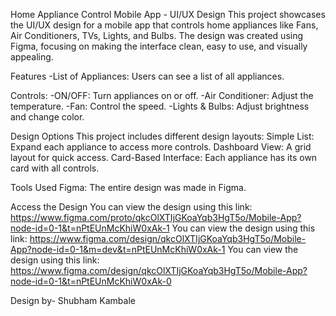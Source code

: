 Home Appliance Control Mobile App - UI/UX Design
This project showcases the UI/UX design for a mobile app that controls home appliances like Fans, Air Conditioners, TVs, Lights, and Bulbs. The design was created using Figma, focusing on making the interface clean, easy to use, and visually appealing.

Features
-List of Appliances: Users can see a list of all appliances.

Controls:
-ON/OFF: Turn appliances on or off.
-Air Conditioner: Adjust the temperature.
-Fan: Control the speed.
-Lights & Bulbs: Adjust brightness and change color.

Design Options
This project includes different design layouts:
Simple List: Expand each appliance to access more controls.
Dashboard View: A grid layout for quick access.
Card-Based Interface: Each appliance has its own card with all controls.

Tools Used
Figma: The entire design was made in Figma.

Access the Design
You can view the design using this link: https://www.figma.com/proto/qkcOlXTIjGKoaYqb3HgT5o/Mobile-App?node-id=0-1&t=nPtEUnMcKhiW0xAk-1
You can view the design using this link: https://www.figma.com/design/qkcOlXTIjGKoaYqb3HgT5o/Mobile-App?node-id=0-1&m=dev&t=nPtEUnMcKhiW0xAk-1
You can view the design using this link: https://www.figma.com/design/qkcOlXTIjGKoaYqb3HgT5o/Mobile-App?node-id=0-1&t=nPtEUnMcKhiW0xAk-0

Design by- Shubham Kambale


